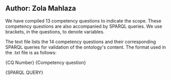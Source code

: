 ## Author: Zola Mahlaza

We have compiled 13 competency questions to indicate the scope. These competency questions are also accompanied by SPARQL queries. We use brackets, in the questions, to denote variables.

The text file lists the 14 competency questions and their corresponding SPARQL queries for validation of the ontology's content. The format used in the .txt file is as follows:

{CQ Number} {Competency question}

{SPARQL QUERY}
